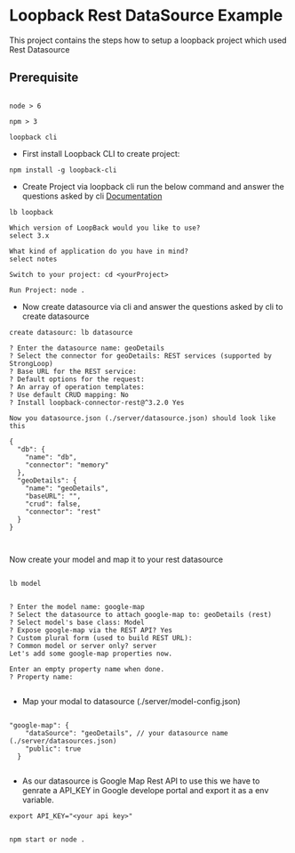 
# Loopback Rest DataSource Example


This project contains the steps how to setup a loopback project which used Rest Datasource


## Prerequisite

  
```

node > 6

npm > 3

loopback cli

```

  

- First install Loopback CLI to create project:

```
npm install -g loopback-cli
```


- Create Project via loopback cli run the below command and answer the questions asked by cli [Documentation](https://loopback.io/doc/en/lb2/Create-a-simple-API.html)

```
lb loopback

Which version of LoopBack would you like to use?
select 3.x

What kind of application do you have in mind?
select notes

Switch to your project: cd <yourProject>

Run Project: node .
```

  

- Now create datasource via cli and answer the questions asked by cli to create datasource

  

```
create datasourc: lb datasource

? Enter the datasource name: geoDetails
? Select the connector for geoDetails: REST services (supported by StrongLoop)
? Base URL for the REST service:
? Default options for the request:
? An array of operation templates:
? Use default CRUD mapping: No
? Install loopback-connector-rest@^3.2.0 Yes

Now you datasource.json (./server/datasource.json) should look like this 

{
  "db": {
    "name": "db",
    "connector": "memory"
  },
  "geoDetails": {
    "name": "geoDetails",
    "baseURL": "",
    "crud": false,
    "connector": "rest"
  }
}

 
```

Now create your model and map it to your rest datasource

```

lb model


? Enter the model name: google-map
? Select the datasource to attach google-map to: geoDetails (rest)
? Select model's base class: Model
? Expose google-map via the REST API? Yes
? Custom plural form (used to build REST URL):
? Common model or server only? server
Let's add some google-map properties now.

Enter an empty property name when done.
? Property name:


```
  
- Map your modal to datasource (./server/model-config.json)

  

```

"google-map": {
    "dataSource": "geoDetails", // your datasource name (./server/datasources.json)
    "public": true
  }


```

- As our datasource is Google Map Rest API to use this we have to genrate a API_KEY in Google develope portal and export it as a env variable.

```
export API_KEY="<your api key>"


npm start or node .

```
